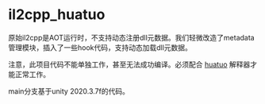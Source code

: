 # il2cpp_huatuo

原始il2cpp是AOT运行时，不支持动态注册dll元数据。我们轻微改造了metadata管理模块，插入了一些hook代码，支持动态加载dll元数据。

注意，此项目代码不能单独工作，甚至无法成功编译。必须配合 [huatuo](https://github.com/focus-creative-games/huatuo) 解释器才能正常工作。

main分支基于unity 2020.3.7f的代码。

